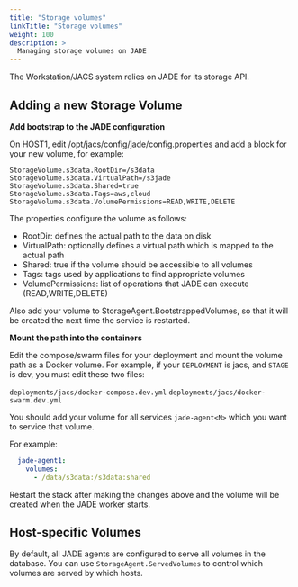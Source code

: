 ```yaml
---
title: "Storage volumes"
linkTitle: "Storage volumes"
weight: 100
description: >
  Managing storage volumes on JADE
---
```


The Workstation/JACS system relies on JADE for its storage API.

## Adding a new Storage Volume

**Add bootstrap to the JADE configuration**

On HOST1, edit /opt/jacs/config/jade/config.properties and add a block for your new volume, for example:

```
StorageVolume.s3data.RootDir=/s3data
StorageVolume.s3data.VirtualPath=/s3jade
StorageVolume.s3data.Shared=true
StorageVolume.s3data.Tags=aws,cloud
StorageVolume.s3data.VolumePermissions=READ,WRITE,DELETE
```

The properties configure the volume as follows:

* RootDir: defines the actual path to the data on disk
* VirtualPath: optionally defines a virtual path which is mapped to the actual path
* Shared: true if the volume should be accessible to all volumes
* Tags: tags used by applications to find appropriate volumes
* VolumePermissions: list of operations that JADE can execute (READ,WRITE,DELETE)

Also add your volume to StorageAgent.BootstrappedVolumes, so that it will be created the next time the service is restarted.

**Mount the path into the containers**

Edit the compose/swarm files for your deployment and mount the volume path as a Docker volume. For example, if your `DEPLOYMENT` is jacs, and `STAGE` is dev, you must edit these two files:

`deployments/jacs/docker-compose.dev.yml`
`deployments/jacs/docker-swarm.dev.yml`

You should add your volume for all services `jade-agent<N>` which you want to service that volume.

For example:

```yaml
  jade-agent1:
    volumes:
      - /data/s3data:/s3data:shared
```

Restart the stack after making the changes above and the volume will be created when the JADE worker starts.

## Host-specific Volumes

By default, all JADE agents are configured to serve all volumes in the database. You can use `StorageAgent.ServedVolumes` to control which volumes are served by which hosts.
